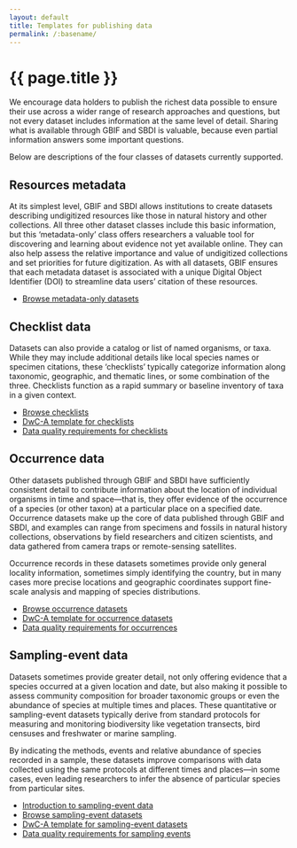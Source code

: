 ```yaml
---
layout: default
title: Templates for publishing data
permalink: /:basename/
---
```


# {{ page.title }}

We encourage data holders to publish the richest data possible to ensure their use across a wider range of research approaches and questions, but not every dataset includes information at the same level of detail. Sharing what is available through GBIF and SBDI is valuable, because even partial information answers some important questions.

Below are descriptions of the four classes of datasets currently supported.

## Resources metadata
At its simplest level, GBIF and SBDI allows institutions to create datasets describing undigitized resources like those in natural history and other collections. All three other dataset classes include this basic information, but this ‘metadata-only’ class offers researchers a valuable tool for discovering and learning about evidence not yet available online. They can also help assess the relative importance and value of undigitized collections and set priorities for future digitization. As with all datasets, GBIF ensures that each metadata dataset is associated with a unique Digital Object Identifier (DOI) to streamline data users’ citation of these resources.

- [Browse metadata-only datasets](https://www.gbif.org/dataset/search?type=METADATA)

## Checklist data
Datasets can also provide a catalog or list of named organisms, or taxa. While they may include additional details like local species names or specimen citations, these ‘checklists’ typically categorize information along taxonomic, geographic, and thematic lines, or some combination of the three. Checklists function as a rapid summary or baseline inventory of taxa in a given context.

- [Browse checklists](https://www.gbif.org/dataset/search?type=CHECKLIST)
- [DwC-A template for checklists](https://ipt.gbif.org/manual/en/ipt/2.5/checklist-data#templates)
- [Data quality requirements for checklists](https://www.gbif.org/data-quality-requirements-checklists)

## Occurrence data
Other datasets published through GBIF and SBDI have sufficiently consistent detail to contribute information about the location of individual organisms in time and space—that is, they offer evidence of the occurrence of a species (or other taxon) at a particular place on a specified date. Occurrence datasets make up the core of data published through GBIF and SBDI, and examples can range from specimens and fossils in natural history collections, observations by field researchers and citizen scientists, and data gathered from camera traps or remote-sensing satellites.

Occurrence records in these datasets sometimes provide only general locality information, sometimes simply identifying the country, but in many cases more precise locations and geographic coordinates support fine-scale analysis and mapping of species distributions.

- [Browse occurrence datasets](https://www.gbif.org/dataset/search?type=OCCURRENCE)
- [DwC-A template for occurrence datasets](https://ipt.gbif.org/manual/en/ipt/2.5/occurrence-data#templates)
- [Data quality requirements for occurrences](https://www.gbif.org/data-quality-requirements-occurrences)

## Sampling-event data
Datasets sometimes provide greater detail, not only offering evidence that a species occurred at a given location and date, but also making it possible to assess community composition for broader taxonomic groups or even the abundance of species at multiple times and places. These quantitative or sampling-event datasets typically derive from standard protocols for measuring and monitoring biodiversity like vegetation transects, bird censuses and freshwater or marine sampling.

By indicating the methods, events and relative abundance of species recorded in a sample, these datasets improve comparisons with data collected using the same protocols at different times and places—in some cases, even leading researchers to infer the absence of particular species from particular sites.

- [Introduction to sampling-event data](https://www.gbif.org/sampling-event-data)
- [Browse sampling-event datasets](https://www.gbif.org/dataset/search?type=SAMPLING_EVENT)
- [DwC-A template for sampling-event datasets](https://ipt.gbif.org/manual/en/ipt/2.5/sampling-event-data#templates)
- [Data quality requirements for sampling events](https://www.gbif.org/data-quality-requirements-sampling-events)
